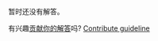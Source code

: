 
暂时还没有解答。

有兴趣[贡献你的解答](https://github.com/BFEdev/BFE.dev-solutions/blob/main/question/how-does-import-works-in-css-what-is-the-pros-and-cons_zh.md)吗? [Contribute guideline](https://github.com/BFEdev/BFE.dev-solutions#how-to-contribute)
